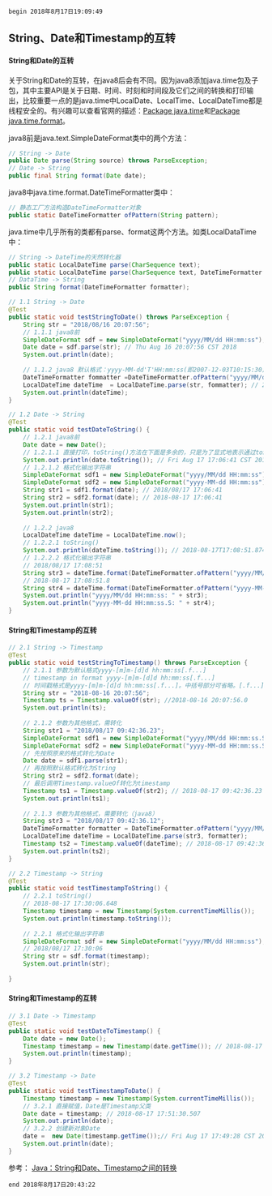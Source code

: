 `begin 2018年8月17日19:09:49`

## String、Date和Timestamp的互转

#### String和Date的互转

关于String和Date的互转，在java8后会有不同。因为java8添加java.time包及子包，其中主要API是关于日期、时间、时刻和时间段及它们之间的转换和打印输出，比较重要一点的是java.time中LocalDate、LocalTime、LocalDateTime都是线程安全的。有兴趣可以查看官网的描述：[Package java.time](https://docs.oracle.com/javase/8/docs/api/java/time/package-summary.html)和[Package java.time.format](https://docs.oracle.com/javase/8/docs/api/java/time/format/package-summary.html)。

java8前是java.text.SimpleDateFormat类中的两个方法：
``` java
// String -> Date
public Date parse(String source) throws ParseException;
// Date -> String
public final String format(Date date);
```

java8中java.time.format.DateTimeFormatter类中：
``` java
// 静态工厂方法构造DateTimeFormatter对象
public static DateTimeFormatter ofPattern(String pattern);
```

java.time中几乎所有的类都有parse、format这两个方法。如类LocalDataTime中：
``` java
// String -> DateTime的天然转化器
public static LocalDateTime parse(CharSequence text);
public static LocalDateTime parse(CharSequence text, DateTimeFormatter formatter);
// DataTime -> String
public String format(DateTimeFormatter formatter);
```

``` java
// 1.1 String -> Date 
@Test
public static void testStringToDate() throws ParseException {
	String str = "2018/08/16 20:07:56";
	// 1.1.1 java8前
	SimpleDateFormat sdf = new SimpleDateFormat("yyyy/MM/dd HH:mm:ss");
	Date date = sdf.parse(str); // Thu Aug 16 20:07:56 CST 2018
	System.out.println(date);
	
	// 1.1.2 java8 默认格式：yyyy-MM-dd'T'HH:mm:ss(即2007-12-03T10:15:30)
	DateTimeFormatter fommatter =DateTimeFormatter.ofPattern("yyyy/MM/dd HH:mm:ss");
	LocalDateTime dateTime  = LocalDateTime.parse(str, fommatter); // 2018-08-16T20:07:56
	System.out.println(dateTime);
}

// 1.2 Date -> String
@Test
public static void testDateToString() {
	// 1.2.1 java8前
	Date date = new Date();
	// 1.2.1.1 直接打印，toString()方法在下面是多余的，只是为了显式地表示通过toString()方法转化为String，下同
	System.out.println(date.toString()); // Fri Aug 17 17:06:41 CST 2018
	// 1.2.1.2 格式化输出字符串
	SimpleDateFormat sdf1 = new SimpleDateFormat("yyyy/MM/dd HH:mm:ss");
	SimpleDateFormat sdf2 = new SimpleDateFormat("yyyy-MM-dd HH:mm:ss");
	String str1 = sdf1.format(date); // 2018/08/17 17:06:41
	String str2 = sdf2.format(date); // 2018-08-17 17:06:41
	System.out.println(str1);
	System.out.println(str2);
	
	// 1.2.2 java8
	LocalDateTime dateTime = LocalDateTime.now();
	// 1.2.2.1 toString()
	System.out.println(dateTime.toString()); // 2018-08-17T17:08:51.874
	// 1.2.2.2 格式化输出字符串
	// 2018/08/17 17:08:51
	String str3 = dateTime.format(DateTimeFormatter.ofPattern("yyyy/MM/dd HH:mm:ss"));
	// 2018-08-17 17:08:51.8
	String str4 = dateTime.format(DateTimeFormatter.ofPattern("yyyy-MM-dd HH:mm:ss.S"));
	System.out.println("yyyy/MM/dd HH:mm:ss: " + str3);
	System.out.println("yyyy-MM-dd HH:mm:ss.S: " + str4);
}
```

#### String和Timestamp的互转

``` java
// 2.1 String -> Timestamp
@Test	
public static void testStringToTimestamp() throws ParseException {
	// 2.1.1 参数为默认格式yyyy-[m]m-[d]d hh:mm:ss[.f...]
	// timestamp in format yyyy-[m]m-[d]d hh:mm:ss[.f...]
	// 时间戳格式是yyyy-[m]m-[d]d hh:mm:ss[.f...]。中括号部分可省略。[.f...]没有的话，会用".0"代替。
	String str = "2018-08-16 20:07:56";
	Timestamp ts = Timestamp.valueOf(str); //2018-08-16 20:07:56.0
	System.out.println(ts);
	
	// 2.1.2 参数为其他格式，需转化
	String str1 = "2018/08/17 09:42:36.23";
	SimpleDateFormat sdf1 = new SimpleDateFormat("yyyy/MM/dd HH:mm:ss.SS");
	SimpleDateFormat sdf2 = new SimpleDateFormat("yyyy-MM-dd HH:mm:ss.SS");
	// 先按照原来的格式转化为Date
	Date date = sdf1.parse(str1);
	// 再按照默认格式转化为String
	String str2 = sdf2.format(date);
	// 最后调用Timestamp.valueOf转化为timestamp
	Timestamp ts1 = Timestamp.valueOf(str2); // 2018-08-17 09:42:36.23
	System.out.println(ts1);
	
	// 2.1.3 参数为其他格式，需要转化（java8）
	String str3 = "2018/08/17 09:42:36.12";
	DateTimeFormatter formatter = DateTimeFormatter.ofPattern("yyyy/MM/dd HH:mm:ss.SS");
	LocalDateTime dateTime = LocalDateTime.parse(str3, formatter);
	Timestamp ts2 = Timestamp.valueOf(dateTime); // 2018-08-17 09:42:36.12
	System.out.println(ts2);
}

// 2.2 Timestamp -> String
@Test
public static void testTimestampToString() {
	// 2.2.1 toString()
	// 2018-08-17 17:30:06.648
	Timestamp timestamp = new Timestamp(System.currentTimeMillis());
	System.out.println(timestamp.toString());
	
	// 2.2.1 格式化输出字符串
	SimpleDateFormat sdf = new SimpleDateFormat("yyyy/MM/dd HH:mm:ss");
	// 2018/08/17 17:30:06
	String str = sdf.format(timestamp);
	System.out.println(str);
	
}
```


#### String和Timestamp的互转

``` java
// 3.1 Date -> Timestamp
@Test
public static void testDateToTimestamp() {
	Date date = new Date();
	Timestamp timestamp = new Timestamp(date.getTime()); // 2018-08-17 17:43:09.796
	System.out.println(timestamp);
}

// 3.2 Timestamp -> Date
@Test
public static void testTimestampToDate() {
	Timestamp timestamp = new Timestamp(System.currentTimeMillis());
	// 3.2.1 直接赋值，Date是Timestamp父类
	Date date = timestamp; // 2018-08-17 17:51:30.507
	System.out.println(date);
	// 3.2.2 创建新对象Date
	date =  new Date(timestamp.getTime());// Fri Aug 17 17:49:28 CST 2018
	System.out.println(date);
}
```


参考：
[Java：String和Date、Timestamp之间的转换](http://yunnick.iteye.com/blog/1074495)

`end 2018年8月17日20:43:22`

